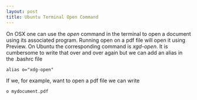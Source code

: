 ```yaml
---
layout: post
title: Ubuntu Terminal Open Command
---
```

On OSX one can use the *open* command in the terminal to open a document using its associated program. Running open on a pdf file will open it using Preview. On Ubuntu the corresponding command is *xgd-open*. It is cumbersome to write that over and over again but we can add an alias in the .bashrc file 

    alias o="xdg-open"

If we, for example, want to open a pdf file we can write 
    
    o mydocument.pdf

